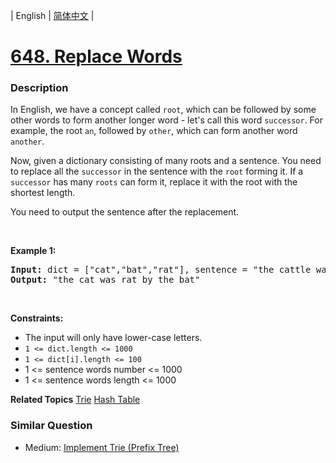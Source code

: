 | English | [简体中文](README.md) |

# [648. Replace Words](https://leetcode-cn.com/problems/replace-words)
 ### Description
<p>In English, we have a concept called <code>root</code>, which can be followed by some other words to form another longer word - let&#39;s call this word <code>successor</code>. For example, the root <code>an</code>, followed by <code>other</code>, which can form another word <code>another</code>.</p>

<p>Now, given a dictionary consisting of many roots and a sentence. You need to replace all the <code>successor</code> in the sentence with the <code>root</code> forming it. If a <code>successor</code> has many <code>roots</code> can form it, replace it with the root with the shortest length.</p>

<p>You need to output the sentence after the replacement.</p>

<p>&nbsp;</p>
<p><strong>Example 1:</strong></p>

<pre>
<strong>Input:</strong> dict = [&quot;cat&quot;,&quot;bat&quot;,&quot;rat&quot;], sentence = &quot;the cattle was rattled by the battery&quot;
<strong>Output:</strong> &quot;the cat was rat by the bat&quot;
</pre>

<p>&nbsp;</p>
<p><strong>Constraints:</strong></p>

<ul>
	<li>The input will only have lower-case letters.</li>
	<li><code>1 &lt;= dict.length&nbsp;&lt;= 1000</code></li>
	<li><code>1 &lt;= dict[i].length &lt;= 100</code></li>
	<li>1 &lt;= sentence words number &lt;= 1000</li>
	<li>1 &lt;= sentence words length &lt;= 1000</li>
</ul>

**Related Topics**  [Trie](https://leetcode-cn.com/tag/trie) [Hash Table](https://leetcode-cn.com/tag/hash-table) 

### Similar Question
 - Medium:	[Implement Trie (Prefix Tree)](https://leetcode-cn.com/problems/implement-trie-prefix-tree) 
